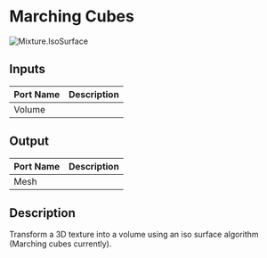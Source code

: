 # Marching Cubes
![Mixture.IsoSurface](../../images/Mixture.IsoSurface.png)
## Inputs
Port Name | Description
--- | ---
Volume | 

## Output
Port Name | Description
--- | ---
Mesh | 

## Description
Transform a 3D texture into a volume using an iso surface algorithm (Marching cubes currently).

